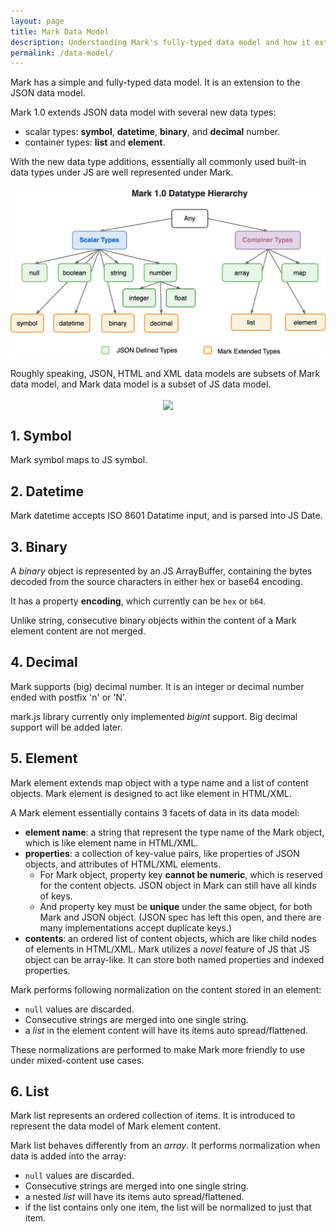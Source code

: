 ```yaml
---
layout: page
title: Mark Data Model
description: Understanding Mark's fully-typed data model and how it extends JSON
permalink: /data-model/
---
```

Mark has a simple and fully-typed data model. It is an extension to the JSON data model. 

Mark 1.0 extends JSON data model with several new data types:
- scalar types: **symbol**, **datetime**, **binary**, and **decimal** number.
- container types: **list** and **element**.

With the new data type additions, essentially all commonly used built-in data types under JS are well represented under Mark.

<div align="center"><img src='docs/mark-datatype-hierarchy.png' width="650"></div>

Roughly speaking, JSON, HTML and XML data models are subsets of Mark data model, and Mark data model is a subset of JS data model.

<div align="center">
<img align='center' src='https://mark.js.org/data-model.png' width='300'>
</div>

## 1. Symbol

Mark symbol maps to JS symbol.

## 2. Datetime

Mark datetime accepts ISO 8601 Datatime input, and is parsed into JS Date.

## 3. Binary

A *binary* object is represented by an JS ArrayBuffer, containing the bytes decoded from the source characters in either hex or base64 encoding.

It has a property **encoding**, which currently can be `hex` or `b64`.

Unlike string, consecutive binary objects within the content of a Mark element content are not merged.

## 4. Decimal

Mark supports (big) decimal number. It is an integer or decimal number ended with postfix 'n' or 'N'. 

mark.js library currently only implemented *bigint* support. Big decimal support will be added later.

## 5. Element

Mark element extends map object with a type name and a list of content objects. Mark element is designed to act like element in HTML/XML.

A Mark element essentially contains 3 facets of data in its data model:

- **element name**: a string that represent the type name of the Mark object, which is like element name in HTML/XML. 
- **properties**: a collection of key-value pairs, like properties of JSON objects, and attributes of HTML/XML elements. 
  - For Mark object, property key **cannot be numeric**, which is reserved for the content objects. JSON object in Mark can still have all kinds of keys.
  - And property key must be **unique** under the same object, for both Mark and JSON object. (JSON spec has left this open, and there are many implementations accept duplicate keys.)
- **contents**: an ordered list of content objects, which are like child nodes of elements in HTML/XML. Mark utilizes a *novel* feature of JS that JS object can be array-like. It can store both named properties and indexed properties.

Mark performs following normalization on the content stored in an element:

- `null` values are discarded.
- Consecutive strings are merged into one single string.
- a *list* in the element content will have its items auto spread/flattened.

These normalizations are performed to make Mark more friendly to use under mixed-content use cases.

## 6. List

Mark list represents an ordered collection of items. It is introduced to represent the data model of Mark element content.

Mark list behaves differently from an *array*. It performs normalization when data is added into the array:
- `null` values are discarded.
- Consecutive strings are merged into one single string.
- a nested *list* will have its items auto spread/flattened.
- if the list contains only one item, the list will be normalized to just that item.


